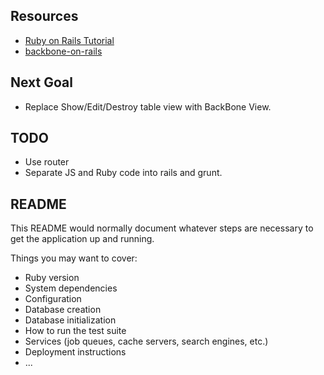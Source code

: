 ## Resources

* [Ruby on Rails Tutorial](http://ruby.railstutorial.org/chapters/a-demo-app#top)
* [backbone-on-rails](https://github.com/meleyal/backbone-on-rails)

## Next Goal

* Replace Show/Edit/Destroy table view with BackBone View.

## TODO

* Use router
* Separate JS and Ruby code into rails and grunt.

## README

This README would normally document whatever steps are necessary to get the
application up and running.

Things you may want to cover:

* Ruby version
* System dependencies
* Configuration
* Database creation
* Database initialization
* How to run the test suite
* Services (job queues, cache servers, search engines, etc.)
* Deployment instructions
* ...
